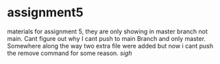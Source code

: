 # assignment5
materials for assignment 5, they are only showing in master branch not main. 
Cant figure out why I cant push to main Branch and only master. 
Somewhere along the way two extra file were added but now i cant push the remove command for some reason. 
*sigh*


